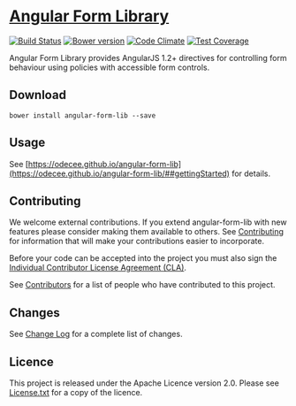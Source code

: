 # [Angular Form Library](https://odecee.github.io/angular-form-lib)
[![Build Status](https://travis-ci.org/Odecee/angular-form-lib.svg)](https://travis-ci.org/Odecee/angular-form-lib)
[![Bower version](https://badge.fury.io/bo/angular-form-lib.svg)](http://badge.fury.io/bo/angular-form-lib)
[![Code Climate](https://codeclimate.com/github/Odecee/angular-form-lib/badges/gpa.svg)](https://codeclimate.com/github/Odecee/angular-form-lib)
[![Test Coverage](https://codeclimate.com/github/Odecee/angular-form-lib/badges/coverage.svg)](https://codeclimate.com/github/Odecee/angular-form-lib/coverage)

Angular Form Library provides AngularJS 1.2+ directives for controlling form behaviour using policies with accessible form controls.

## <a name="download"></a> Download
```
bower install angular-form-lib --save
```

## <a name="usage"></a> Usage

See [https://odecee.github.io/angular-form-lib](https://odecee.github.io/angular-form-lib/##gettingStarted) for details.

## <a name="contributing"></a> Contributing

We welcome external contributions.  If you extend angular-form-lib with new features please consider making them available to others.  See [Contributing](CONTRIBUTING.md) for information that will make your contributions easier to incorporate.

Before your code can be accepted into the project you must also sign the [Individual Contributor License Agreement (CLA)](https://drive.google.com/open?id=1EmjFp3rJYnQU2pFX0A1hgSaHRoAaB_6PUopmmSmeByg).

See [Contributors](CONTRIBUTORS.md) for a list of people who have contributed to this project.

## <a name="changes"></a> Changes
See [Change Log](CHANGELOG.md) for a complete list of changes.

## <a name="licence"></a> Licence

This project is released under the Apache Licence version 2.0.  Please see [License.txt](LICENSE.txt) for a copy of the licence.
